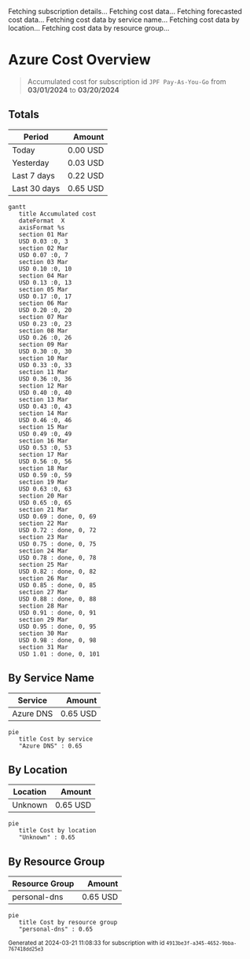 Fetching subscription details...
Fetching cost data...
Fetching forecasted cost data...
Fetching cost data by service name...
Fetching cost data by location...
Fetching cost data by resource group...
# Azure Cost Overview

> Accumulated cost for subscription id `JPF Pay-As-You-Go` from **03/01/2024** to **03/20/2024**

## Totals

|Period|Amount|
|---|---:|
|Today|0.00 USD|
|Yesterday|0.03 USD|
|Last 7 days|0.22 USD|
|Last 30 days|0.65 USD|

```mermaid
gantt
   title Accumulated cost
   dateFormat  X
   axisFormat %s
   section 01 Mar
   USD 0.03 :0, 3
   section 02 Mar
   USD 0.07 :0, 7
   section 03 Mar
   USD 0.10 :0, 10
   section 04 Mar
   USD 0.13 :0, 13
   section 05 Mar
   USD 0.17 :0, 17
   section 06 Mar
   USD 0.20 :0, 20
   section 07 Mar
   USD 0.23 :0, 23
   section 08 Mar
   USD 0.26 :0, 26
   section 09 Mar
   USD 0.30 :0, 30
   section 10 Mar
   USD 0.33 :0, 33
   section 11 Mar
   USD 0.36 :0, 36
   section 12 Mar
   USD 0.40 :0, 40
   section 13 Mar
   USD 0.43 :0, 43
   section 14 Mar
   USD 0.46 :0, 46
   section 15 Mar
   USD 0.49 :0, 49
   section 16 Mar
   USD 0.53 :0, 53
   section 17 Mar
   USD 0.56 :0, 56
   section 18 Mar
   USD 0.59 :0, 59
   section 19 Mar
   USD 0.63 :0, 63
   section 20 Mar
   USD 0.65 :0, 65
   section 21 Mar
   USD 0.69 : done, 0, 69
   section 22 Mar
   USD 0.72 : done, 0, 72
   section 23 Mar
   USD 0.75 : done, 0, 75
   section 24 Mar
   USD 0.78 : done, 0, 78
   section 25 Mar
   USD 0.82 : done, 0, 82
   section 26 Mar
   USD 0.85 : done, 0, 85
   section 27 Mar
   USD 0.88 : done, 0, 88
   section 28 Mar
   USD 0.91 : done, 0, 91
   section 29 Mar
   USD 0.95 : done, 0, 95
   section 30 Mar
   USD 0.98 : done, 0, 98
   section 31 Mar
   USD 1.01 : done, 0, 101
```

## By Service Name

|Service|Amount|
|---|---:|
|Azure DNS|0.65 USD|

```mermaid
pie
   title Cost by service
   "Azure DNS" : 0.65
```

## By Location

|Location|Amount|
|---|---:|
|Unknown|0.65 USD|

```mermaid
pie
   title Cost by location
   "Unknown" : 0.65
```

## By Resource Group

|Resource Group|Amount|
|---|---:|
|personal-dns|0.65 USD|

```mermaid
pie
   title Cost by resource group
   "personal-dns" : 0.65
```

<sup>Generated at 2024-03-21 11:08:33 for subscription with id `4913be3f-a345-4652-9bba-767418dd25e3`</sup>
